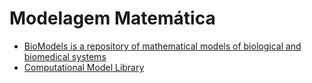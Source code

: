 
# Modelagem Matemática

- [BioModels is a repository of mathematical models of biological and biomedical systems](https://www.ebi.ac.uk/biomodels/)
- [Computational Model Library](https://www.comses.net/codebases/)
